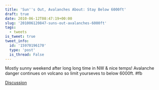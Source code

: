 ```yaml
---
title: 'Sun''s Out, Avalanches About: Stay Below 6000ft'
draft: true
date: 2010-06-12T08:47:19+00:00
slug: '201006120847-suns-out-avalanches-6000ft'
tags:
  - tweets
is_tweet: true
tweet_info:
  id: '15970196170'
  type: 'post'
  is_thread: False
---
```




Mostly sunny weekend after long long time in NW & nice temps! Avalanche danger continues on volcano so limit yourseves to below 6000ft. #fb

[Discussion](https://x.com/sytelus/status/15970196170)

